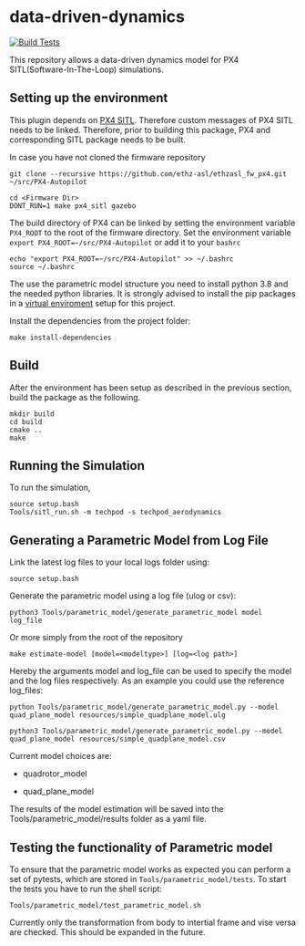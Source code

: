 # data-driven-dynamics

[![Build Tests](https://github.com/Jaeyoung-Lim/data-driven-dynamics/actions/workflows/build_test.yml/badge.svg)](https://github.com/Jaeyoung-Lim/data-driven-dynamics/actions/workflows/build_test.yml)

This repository allows a data-driven dynamics model for PX4 SITL(Software-In-The-Loop) simulations.

## Setting up the environment

This plugin depends on [PX4 SITL](https://github.com/PX4/PX4-SITL_gazebo). Therefore custom messages of PX4 SITL needs to be linked. Therefore, prior to building this package, PX4 and corresponding SITL package needs to be built.

In case you have not cloned the firmware repository

```
git clone --recursive https://github.com/ethz-asl/ethzasl_fw_px4.git ~/src/PX4-Autopilot
```

```
cd <Firmware Dir>
DONT_RUN=1 make px4_sitl gazebo
```

The build directory of PX4 can be linked by setting the environment variable `PX4_ROOT` to the root of the firmware directory. Set the environment variable `export PX4_ROOT=~/src/PX4-Autopilot` or add it to your `bashrc`

```
echo "export PX4_ROOT=~/src/PX4-Autopilot" >> ~/.bashrc
source ~/.bashrc
```

The use the parametric model structure you need to install python 3.8 and the needed python libraries. It is strongly advised to install the pip packages in a [virtual enviroment](https://docs.python.org/3/tutorial/venv.html) setup for this project.

Install the dependencies from the project folder:

```
make install-dependencies
```

## Build

After the environment has been setup as described in the previous section, build the package as the following.

```
mkdir build
cd build
cmake ..
make
```

## Running the Simulation

To run the simulation,

```
source setup.bash
Tools/sitl_run.sh -m techpod -s techpod_aerodynamics
```

## Generating a Parametric Model from Log File

Link the latest log files to your local logs folder using:

```
source setup.bash
```

Generate the parametric model using a log file (ulog or csv):

```
python3 Tools/parametric_model/generate_parametric_model model log_file
```

Or more simply from the root of the repository

```
make estimate-model [model=<modeltype>] [log=<log path>]
```

Hereby the arguments model and log_file can be used to specify the model and the log files respectively. As an example you could use the reference log_files:

```
python Tools/parametric_model/generate_parametric_model.py --model quad_plane_model resources/simple_quadplane_model.ulg
```

```
python3 Tools/parametric_model/generate_parametric_model.py --model quad_plane_model resources/simple_quadplane_model.csv
```

Current model choices are:

- quadrotor_model

- quad_plane_model

The results of the model estimation will be saved into the Tools/parametric_model/results folder as a yaml file.

## Testing the functionality of Parametric model

To ensure that the parametric model works as expected you can perform a set of pytests, which are stored in `Tools/parametric_model/tests`. To start the tests you have to run the shell script:

`Tools/parametric_model/test_parametric_model.sh`

Currently only the transformation from body to intertial frame and vise versa are checked. This should be expanded in the future.
